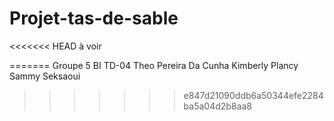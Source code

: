 # Projet-tas-de-sable
<<<<<<< HEAD
à voir

=======
Groupe 5 BI TD-04
Theo Pereira Da Cunha
Kimberly Plancy
Sammy Seksaoui
>>>>>>> e847d21090ddb6a50344efe2284ba5a04d2b8aa8
